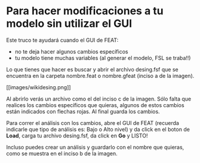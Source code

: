 # Para hacer modificaciones a tu modelo sin utilizar el GUI

Este truco te ayudará cuando el GUI de FEAT:

* no te deja hacer algunos cambios específicos
* tu modelo tiene muchas variables (al generar el modelo, FSL se traba!!)

Lo que tienes que hacer es buscar y abrir el archivo desing.fsf que se encuentra en la carpeta nombre.feat o nombre.gfeat (inciso a de la imagen). 

[[images/wikidesing.png]] 

Al abrirlo verás un archivo como el del inciso c de la imagen. Sólo falta que realices los cambios específicos que quieras, algunos de estos cambios están indicados con flechas rojas. Al final guarda los cambios. 

Para correr el análisis con los cambios, abre el GUI de FEAT (recuerda indicarle que tipo de análisis es: Bajo o Alto nivel) y da click en el boton de __Load__, carga tu archivo desing.fsf, da click en __Go__ y LISTO!

Incluso puedes crear un análisis y guardarlo con el nombre que quieras, como se muestra en el inciso b de la imagen.  

